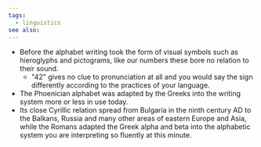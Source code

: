 ```yaml
---
tags:
  - linguistics
see also:
---
```

- Before the alphabet writing took the form of visual symbols such as hieroglyphs and pictograms, like our numbers these bore no relation to their sound.
	- "42" gives no clue to pronunciation at all and you would say the sign differently according to the practices of your language.
- The Phoenician alphabet was adapted by the Greeks into the writing system more or less in use today.
- Its close Cyrillic relation spread from Bulgaria in the ninth century AD to the Balkans, Russia and many other areas of eastern Europe and Asia, while the Romans adapted the Greek alpha and beta into the alphabetic system you are interpreting so fluently at this minute.